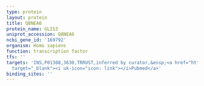 ```yaml
---
type: protein
layout: protein
title: Q8NEA6
protein_name: GLIS3
uniprot_accession: Q8NEA6
ncbi_gene_id: '169792'
organism: Homo sapiens
function: transcription factor
tfs: ''
targets: 'INS,P01308,3630,TRRUST,inferred by curator,&ensp;<a href="https://www.ncbi.nlm.nih.gov/pubmed/?term=23856252%5Buid%5D"
  target="_blank"><i uk-icon="icon: link"></i>Pubmed</a>'
binding_sites: ''
---
```

